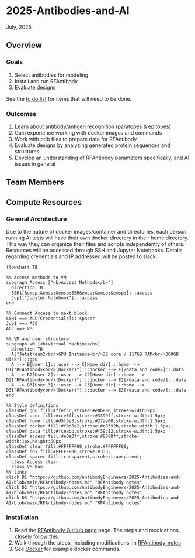 # 2025-Antibodies-and-AI
July, 2025

## Overview
### Goals
1. Select antibodies for modeling
2. Install and run RFAntibody
3. Evaluate designs

See the [to do list](RFAntibody-ToDo.md) for items that will need to be done.  
   
### Outcomes
1. Learn about antibody/antigen recognition (paratopes & epitopes)
2. Gain experience working with docker images and commands
3. Work with pdb files to prepare data for RFAntibody
4. Evaluate designs by analyzing generated protein sequences and structures
5. Develop an understanding of RFAntibody parameters specifically, and AI issues in general

## Team Members
## Compute Resources
### General Architecture

Due to the nature of docker images/container and directories, each person running AI tests will have their own docker directory in their home directory. This way they can organize their files and scripts independently of others. Resources will be accessed through SSH and Jupyter Notebooks. Details regarding credentials and IP addressed will be posted to slack. 

```mermaid
flowchart TB

%% Access methods to VM
subgraph Access ["<b>Access Methods</b>"]
  direction TB
  SSH1[&emsp;&emsp;&emsp;SSH&emsp;&emsp;&emsp;]:::access
  Jup1["Jupyter Notebook"]:::access
end

%% Connect Access to next block
SSH1 ==> ACC[Credentials]:::spacer
Jup1 ==> ACC
ACC ==> VM

%% VM and user structure
subgraph VM [<b>Virtual Machine</b>]
  direction TB
  A["Jetstream2<br/>GPU Instance<br/>32 core / 117GB RAM<br/>300GB disk"]:::gpu
  A --> B[User 1]:::user --> C[Home dir]:::home --> D1["RFAntibody<br/>(Docker)"]:::docker --> E[/data and code/]:::data
  A --> B2[User 2]:::user --> C2[Home dir]:::home --> D2["RFAntibody<br/>(Docker)"]:::docker --> E2[/data and code/]:::data
  A --> B3[User 3]:::user --> C3[Home dir]:::home --> D3["RFAntibody<br/>(Docker)"]:::docker --> E3[/data and code/]:::data
end

%% Style definitions
classDef gpu fill:#ffefcc,stroke:#e8b800,stroke-width:2px;
classDef user fill:#cce5ff,stroke:#3399ff,stroke-width:1.5px;
classDef home fill:#d5f5e3,stroke:#27ae60,stroke-width:1.5px;
classDef docker fill:#f9d6e2,stroke:#c0392b,stroke-width:1.5px;
classDef data fill:#fceabb,stroke:#f39c12,stroke-width:1.5px;
classDef access fill:#e0e0ff,stroke:#8888ff,stroke-width:1px,height:50px;
classDef clear fill:#FFFFFF00,stroke:#FFFFFF00;
classDef box fill:#FFFFFF00,stroke:#333;
classDef spacer fill:transparent,stroke:transparent;
  class Access clear
  class VM box
%% links
click D1 "https://github.com/AntibodyEngineers/2025-Antibodies-and-AI/blob/main/RFAntibody-notes.md" "RFAntibody notes"
click D2 "https://github.com/AntibodyEngineers/2025-Antibodies-and-AI/blob/main/RFAntibody-notes.md" "RFAntibody notes"
click D3 "https://github.com/AntibodyEngineers/2025-Antibodies-and-AI/blob/main/RFAntibody-notes.md" "RFAntibody notes"
```


### Installation
1. Read the [RFAntibody GitHub page](https://github.com/RosettaCommons/RFantibody) page. The steps and modications, closely follow this. 
2. Walk through the steps, including modifications, in [RFAntibody-notes](RFAntibody-notes.md#rfantibody-installation)
3. See [Docker](RFAntibody-notes.md#docker) for example docker commands.








